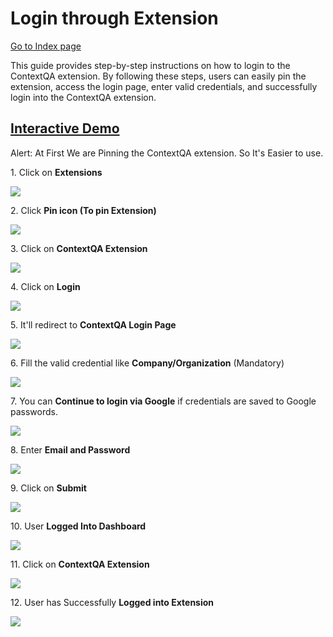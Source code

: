 
# Login through Extension

[Go to Index page](../../01-Index/Index.md)


This guide provides step-by-step instructions on how to login to the ContextQA extension. By following these steps, users can easily pin the extension, access the login page, enter valid credentials, and successfully login into the ContextQA extension.

## [Interactive Demo](https://app.storylane.io/share/1u6fb5iexqaz)

Alert: At First We are Pinning the ContextQA extension. So It's Easier to use.


1\. Click on **Extensions**

![](https://ajeuwbhvhr.cloudimg.io/colony-recorder.s3.amazonaws.com/files/2024-02-29/63e498a7-45eb-4fa2-ae3d-018c78c4111c/ascreenshot.jpeg?tl_px=0,0&br_px=1920,1080&force_format=png&width=1120.0&wat=1&wat_opacity=0.7&wat_gravity=northwest&wat_url=https://colony-recorder.s3.us-west-1.amazonaws.com/images/watermarks/FB923C_standard.png&wat_pad=948,5)


2\. Click **Pin icon (To pin Extension)**

![](https://ajeuwbhvhr.cloudimg.io/colony-recorder.s3.amazonaws.com/files/2024-02-29/b9bd585a-eb8b-4964-8c4c-80ead21ea235/ascreenshot.jpeg?tl_px=544,0&br_px=1920,769&force_format=png&width=1120.0&wat=1&wat_opacity=0.7&wat_gravity=northwest&wat_url=https://colony-recorder.s3.us-west-1.amazonaws.com/images/watermarks/FB923C_standard.png&wat_pad=827,228)


3\. Click on **ContextQA Extension**

![](https://ajeuwbhvhr.cloudimg.io/colony-recorder.s3.amazonaws.com/files/2024-02-29/90d495de-3f60-428d-9c08-62fc84aed273/ascreenshot.jpeg?tl_px=1060,0&br_px=1920,480&force_format=png&width=860&wat_scale=76&wat=1&wat_opacity=0.7&wat_gravity=northwest&wat_url=https://colony-recorder.s3.us-west-1.amazonaws.com/images/watermarks/FB923C_standard.png&wat_pad=551,56)


4\. Click on **Login**

![](https://ajeuwbhvhr.cloudimg.io/colony-recorder.s3.amazonaws.com/files/2024-02-29/5ca68a80-40af-42a1-87ec-de90038fa47c/ascreenshot.jpeg?tl_px=200,118&br_px=1920,1080&force_format=png&width=1120.0&wat=1&wat_opacity=0.7&wat_gravity=northwest&wat_url=https://colony-recorder.s3.us-west-1.amazonaws.com/images/watermarks/FB923C_standard.png&wat_pad=863,427)


5\. It'll redirect to **ContextQA Login Page**

![](https://ajeuwbhvhr.cloudimg.io/colony-recorder.s3.amazonaws.com/files/2024-02-29/bee50c4a-e291-4a7f-8f2e-e1ff38e217ac/ascreenshot.jpeg?tl_px=0,0&br_px=1920,1080&force_format=png&width=1120.0&wat=1&wat_opacity=0.7&wat_gravity=northwest&wat_url=https://colony-recorder.s3.us-west-1.amazonaws.com/images/watermarks/FB923C_standard.png&wat_pad=760,186)


6\. Fill the valid credential like **Company/Organization** (Mandatory)

![](https://ajeuwbhvhr.cloudimg.io/colony-recorder.s3.amazonaws.com/files/2024-03-01/7317d3b2-5c77-490a-9d7a-f36ef4877343/File.jpeg?tl_px=0,0&br_px=1920,1080&force_format=png&width=1120.0&wat=1&wat_opacity=0.7&wat_gravity=northwest&wat_url=https://colony-recorder.s3.us-west-1.amazonaws.com/images/watermarks/FB923C_standard.png&wat_pad=760,186)


7\. You can **Continue to login via Google** if credentials are saved to Google passwords.

![](https://ajeuwbhvhr.cloudimg.io/colony-recorder.s3.amazonaws.com/files/2024-03-01/a241e8a0-1138-4ea7-b60c-46972180ad35/user_cropped_screenshot.jpeg?tl_px=0,0&br_px=1920,1080&force_format=png&width=1120.0&wat=1&wat_opacity=0.7&wat_gravity=northwest&wat_url=https://colony-recorder.s3.us-west-1.amazonaws.com/images/watermarks/FB923C_standard.png&wat_pad=872,255)


8\. Enter **Email and Password**

![](https://ajeuwbhvhr.cloudimg.io/colony-recorder.s3.amazonaws.com/files/2024-03-01/1903cff0-a9b8-4c76-bfab-5b5a63417173/File.jpeg?tl_px=0,0&br_px=1920,1080&force_format=png&width=1120.0&wat=1&wat_opacity=0.7&wat_gravity=northwest&wat_url=https://colony-recorder.s3.us-west-1.amazonaws.com/images/watermarks/FB923C_standard.png&wat_pad=801,400)


9\. Click on **Submit**

![](https://ajeuwbhvhr.cloudimg.io/colony-recorder.s3.amazonaws.com/files/2024-03-01/02743fe9-e2c4-41c3-8c50-8ce5bb93a60e/user_cropped_screenshot.jpeg?tl_px=1056,536&br_px=1916,1017&force_format=png&width=860&wat_scale=76&wat=1&wat_opacity=0.7&wat_gravity=northwest&wat_url=https://colony-recorder.s3.us-west-1.amazonaws.com/images/watermarks/FB923C_standard.png&wat_pad=479,298)


10\. User **Logged Into Dashboard**

![](https://ajeuwbhvhr.cloudimg.io/colony-recorder.s3.amazonaws.com/files/2024-03-01/0378eacb-36f0-4390-99ad-a7c0e7eb86e5/user_cropped_screenshot.jpeg?tl_px=0,0&br_px=1920,1080&force_format=png&width=1120.0&wat=1&wat_opacity=0.7&wat_gravity=northwest&wat_url=https://colony-recorder.s3.us-west-1.amazonaws.com/images/watermarks/FB923C_standard.png&wat_pad=562,109)


11\. Click on **ContextQA Extension**

![](https://ajeuwbhvhr.cloudimg.io/colony-recorder.s3.amazonaws.com/files/2024-02-29/5b4809f3-ceed-49b5-834b-f7b4c17d2557/ascreenshot.jpeg?tl_px=544,0&br_px=1920,769&force_format=png&width=1120.0&wat=1&wat_opacity=0.7&wat_gravity=northwest&wat_url=https://colony-recorder.s3.us-west-1.amazonaws.com/images/watermarks/FB923C_standard.png&wat_pad=862,26)


12\. User has Successfully **Logged into Extension** 

![](https://ajeuwbhvhr.cloudimg.io/colony-recorder.s3.amazonaws.com/files/2024-03-01/0c5e5aa4-12df-45d4-a3dd-21bfc9ef50a2/user_cropped_screenshot.jpeg?tl_px=0,0&br_px=1920,1080&force_format=png&width=1120.0&wat=1&wat_opacity=0.7&wat_gravity=northwest&wat_url=https://colony-recorder.s3.us-west-1.amazonaws.com/images/watermarks/FB923C_standard.png&wat_pad=869,259)




